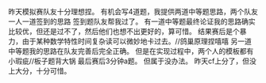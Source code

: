 昨天模拟赛队友十分理想捏。
有机会写4道题，我提供两道中等题思路，两个队友一人一道签到的思路
签到题队友帮我过了。
有一道中等题最终论证我的思路确实比较优，但还是过不了，然后他们也想不出更好的，算可惜。
结果赛后是个暴力，由于某种数学特性时间复杂读可以微妙地卡过去。//鸽巢原理捏嘻嘻
另一道中等题我的思路在队友完善后完全正确。
但是在实现过程中，两个人的模板都有小瑕疵//板子题背大锅
最后赛后3分钟a题。
但属于没办法。
昨天cf上分了，但没上大分，十分可惜。
